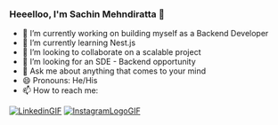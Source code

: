 ### Heeelloo, I'm Sachin Mehndiratta 👋

- 🔭 I’m currently working on building myself as a Backend Developer
- 🌱 I’m currently learning Nest.js
- 👯 I’m looking to collaborate on a scalable project
- 🤔 I’m looking for an SDE - Backend opportunity
- 💬 Ask me about anything that comes to your mind
- 😄 Pronouns: He/His
- 📫 How to reach me: 



[![LinkedinGIF](https://user-images.githubusercontent.com/33877524/147833539-ec45b47e-f632-4102-8674-2e30dd9edd9a.gif)](https://www.linkedin.com/in/sachin-mehndiratta28/) [![InstagramLogoGIF](https://user-images.githubusercontent.com/33877524/147833634-b7c813d9-f590-47d3-a459-39804049fc69.gif)](https://www.instagram.com/sachinmehndiratta__/)

